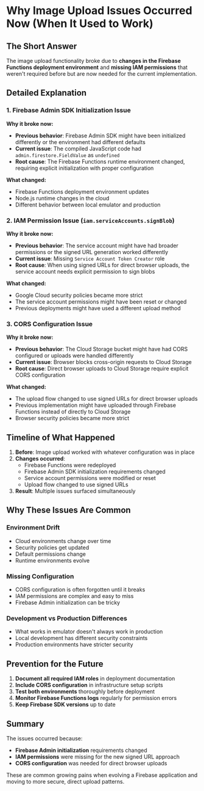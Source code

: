 # Why Image Upload Issues Occurred Now (When It Used to Work)

## The Short Answer

The image upload functionality broke due to **changes in the Firebase Functions deployment environment** and **missing IAM permissions** that weren't required before but are now needed for the current implementation.

## Detailed Explanation

### 1. Firebase Admin SDK Initialization Issue

**Why it broke now:**

- **Previous behavior**: Firebase Admin SDK might have been initialized differently or the environment had different defaults
- **Current issue**: The compiled JavaScript code had `admin.firestore.FieldValue` as `undefined`
- **Root cause**: The Firebase Functions runtime environment changed, requiring explicit initialization with proper configuration

**What changed:**

- Firebase Functions deployment environment updates
- Node.js runtime changes in the cloud
- Different behavior between local emulator and production

### 2. IAM Permission Issue (`iam.serviceAccounts.signBlob`)

**Why it broke now:**

- **Previous behavior**: The service account might have had broader permissions or the signed URL generation worked differently
- **Current issue**: Missing `Service Account Token Creator` role
- **Root cause**: When using signed URLs for direct browser uploads, the service account needs explicit permission to sign blobs

**What changed:**

- Google Cloud security policies became more strict
- The service account permissions might have been reset or changed
- Previous deployments might have used a different upload method

### 3. CORS Configuration Issue

**Why it broke now:**

- **Previous behavior**: The Cloud Storage bucket might have had CORS configured or uploads were handled differently
- **Current issue**: Browser blocks cross-origin requests to Cloud Storage
- **Root cause**: Direct browser uploads to Cloud Storage require explicit CORS configuration

**What changed:**

- The upload flow changed to use signed URLs for direct browser uploads
- Previous implementation might have uploaded through Firebase Functions instead of directly to Cloud Storage
- Browser security policies became more strict

## Timeline of What Happened

1. **Before**: Image upload worked with whatever configuration was in place
2. **Changes occurred**:
   - Firebase Functions were redeployed
   - Firebase Admin SDK initialization requirements changed
   - Service account permissions were modified or reset
   - Upload flow changed to use signed URLs
3. **Result**: Multiple issues surfaced simultaneously

## Why These Issues Are Common

### Environment Drift

- Cloud environments change over time
- Security policies get updated
- Default permissions change
- Runtime environments evolve

### Missing Configuration

- CORS configuration is often forgotten until it breaks
- IAM permissions are complex and easy to miss
- Firebase Admin initialization can be tricky

### Development vs Production Differences

- What works in emulator doesn't always work in production
- Local development has different security constraints
- Production environments have stricter security

## Prevention for the Future

1. **Document all required IAM roles** in deployment documentation
2. **Include CORS configuration** in infrastructure setup scripts
3. **Test both environments** thoroughly before deployment
4. **Monitor Firebase Functions logs** regularly for permission errors
5. **Keep Firebase SDK versions** up to date

## Summary

The issues occurred because:

- **Firebase Admin initialization** requirements changed
- **IAM permissions** were missing for the new signed URL approach
- **CORS configuration** was needed for direct browser uploads

These are common growing pains when evolving a Firebase application and moving to more secure, direct upload patterns.
